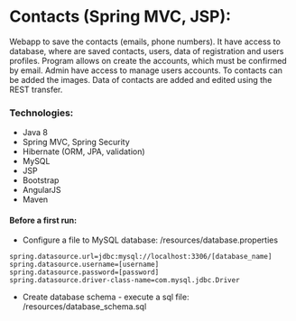 # Contacts (Spring MVC, JSP):

Webapp to save the contacts (emails, phone numbers). It have access to database, 
where are saved contacts, users, data of registration and users profiles. Program allows on create the accounts, which must be confirmed by email. Admin have access to manage users accounts. To contacts can be added the images. Data of contacts are added and edited using the REST transfer.

### Technologies:

- Java 8
- Spring MVC, Spring Security
- Hibernate (ORM, JPA, validation)
- MySQL
- JSP
- Bootstrap
- AngularJS
- Maven

#### Before a first run:

- Configure a file to MySQL database: /resources/database.properties

```
spring.datasource.url=jdbc:mysql://localhost:3306/[database_name]
spring.datasource.username=[username]
spring.datasource.password=[password]
spring.datasource.driver-class-name=com.mysql.jdbc.Driver
```

- Create database schema - execute a sql file: /resources/database_schema.sql
